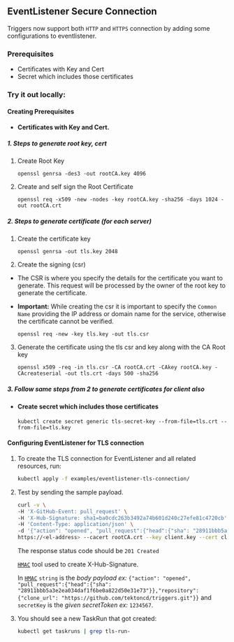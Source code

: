 ## EventListener Secure Connection

Triggers now support both `HTTP` and `HTTPS` connection by adding some
configurations to eventlistener.

### Prerequisites

- Certificates with Key and Cert
- Secret which includes those certificates

### Try it out locally:

#### Creating Prerequisites

- #### Certificates with Key and Cert.

##### 1. Steps to generate root key, cert

1. Create Root Key
   ```text
   openssl genrsa -des3 -out rootCA.key 4096
   ```
2. Create and self sign the Root Certificate
   ```text
   openssl req -x509 -new -nodes -key rootCA.key -sha256 -days 1024 -out rootCA.crt
   ```

##### 2. Steps to generate certificate (for each server)

1. Create the certificate key
   ```text
   openssl genrsa -out tls.key 2048
   ```
2. Create the signing (csr)

- The CSR is where you specify the details for the certificate you want to
  generate. This request will be processed by the owner of the root key to
  generate the certificate.

- **Important:** While creating the csr it is important to specify the
  `Common Name` providing the IP address or domain name for the service,
  otherwise the certificate cannot be verified.
  ```text
  openssl req -new -key tls.key -out tls.csr
  ```

3. Generate the certificate using the tls csr and key along with the CA Root key
   ```text
   openssl x509 -req -in tls.csr -CA rootCA.crt -CAkey rootCA.key -CAcreateserial -out tls.crt -days 500 -sha256
   ```

##### 3. Follow same steps from 2 to generate certificates for client also

- #### Create secret which includes those certificates
  ```text
  kubectl create secret generic tls-secret-key --from-file=tls.crt --from-file=tls.key
  ```

#### Configuring EventListener for TLS connection

1. To create the TLS connection for EventListener and all related resources,
   run:

   ```bash
   kubectl apply -f examples/eventlistener-tls-connection/
   ```

1. Test by sending the sample payload.

   ```bash
   curl -v \
   -H 'X-GitHub-Event: pull_request' \
   -H 'X-Hub-Signature: sha1=ba0cdc263b3492a74b601d240c27efe81c4720cb' \
   -H 'Content-Type: application/json' \
   -d '{"action": "opened", "pull_request":{"head":{"sha": "28911bbb5a3e2ea034daf1f6be0a822d50e31e73"}},"repository":{"clone_url": "https://github.com/tektoncd/triggers.git"}}' \
   https://<el-address> --cacert rootCA.crt --key client.key --cert client.crt
   ```

   The response status code should be `201 Created`

   [`HMAC`](https://www.freeformatter.com/hmac-generator.html) tool used to
   create X-Hub-Signature.

   In [`HMAC`](https://www.freeformatter.com/hmac-generator.html) `string` is
   the _body payload ex:_
   `{"action": "opened", "pull_request":{"head":{"sha": "28911bbb5a3e2ea034daf1f6be0a822d50e31e73"}},"repository":{"clone_url": "https://github.com/tektoncd/triggers.git"}}`
   and `secretKey` is the _given secretToken ex:_ `1234567`.

1. You should see a new TaskRun that got created:

   ```bash
   kubectl get taskruns | grep tls-run-
   ```
